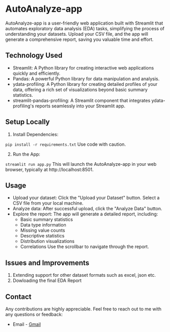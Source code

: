 # AutoAnalyze-app

AutoAnalyze-app is a user-friendly web application built with Streamlit that automates exploratory data analysis (EDA) tasks, simplifying the process of understanding your datasets. Upload your CSV file, and the app will generate a comprehensive report, saving you valuable time and effort.

## Technology Used

- Streamlit: A Python library for creating interactive web applications quickly and efficiently.
- Pandas: A powerful Python library for data manipulation and analysis.
- ydata-profiling: A Python library for creating detailed profiles of your data, offering a rich set of visualizations beyond basic summary statistics.
- streamlit-pandas-profiling: A Streamlit component that integrates ydata-profiling's reports seamlessly into your Streamlit app. 

## Setup Locally

1. Install Dependencies:

<code>pip install -r requirements.txt</code>
Use code with caution.

2. Run the App:

<code>streamlit run app.py</code>
This will launch the AutoAnalyze-app in your web browser, typically at http://localhost:8501.

## Usage

- Upload your dataset: Click the "Upload your Dataset" button. Select a CSV file from your local machine.
- Analyze data: After successful upload, click the "Analyze Data" button.
- Explore the report: The app will generate a detailed report, including:
    - Basic summary statistics
    - Data type information 
    - Missing value counts
    - Descriptive statistics
    - Distribution visualizations 
    - Correlations
Use the scrollbar to navigate through the report.

## Issues and Improvements
1. Extending support for other dataset formats such as excel, json etc.
2. Dowloading the final EDA Report

## Contact
Any contributions are highly appreciable.
Feel free to reach out to me with any questions or feedback: 
- Email - [Gmail](tanushtm.work@gmail.com)
